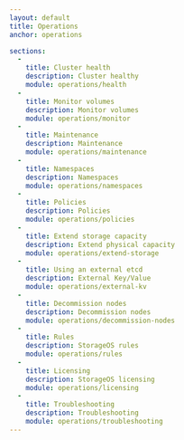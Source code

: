 ```yaml
---
layout: default
title: Operations
anchor: operations

sections:
  -
    title: Cluster health
    description: Cluster healthy
    module: operations/health
  -
    title: Monitor volumes
    description: Monitor volumes
    module: operations/monitor
  -
    title: Maintenance
    description: Maintenance
    module: operations/maintenance
  -
    title: Namespaces
    description: Namespaces
    module: operations/namespaces
  -
    title: Policies
    description: Policies
    module: operations/policies
  -
    title: Extend storage capacity
    description: Extend physical capacity
    module: operations/extend-storage
  -
    title: Using an external etcd
    description: External Key/Value
    module: operations/external-kv
  -
    title: Decommission nodes
    description: Decommission nodes
    module: operations/decommission-nodes
  -
    title: Rules
    description: StorageOS rules
    module: operations/rules
  -
    title: Licensing
    description: StorageOS licensing
    module: operations/licensing
  -
    title: Troubleshooting
    description: Troubleshooting
    module: operations/troubleshooting
---
```

